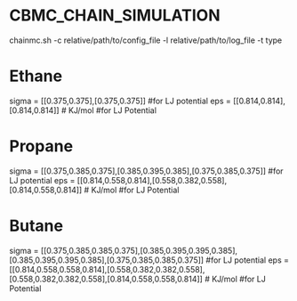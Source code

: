 # CBMC_CHAIN_SIMULATION

chainmc.sh -c relative/path/to/config_file -l relative/path/to/log_file -t type


# Ethane
sigma = [[0.375,0.375],[0.375,0.375]]   #for LJ potential
eps =  [[0.814,0.814],[0.814,0.814]]  # KJ/mol #for LJ Potential
# Propane

sigma = [[0.375,0.385,0.375],[0.385,0.395,0.385],[0.375,0.385,0.375]]   #for LJ potential
eps =  [[0.814,0.558,0.814],[0.558,0.382,0.558],[0.814,0.558,0.814]]  # KJ/mol #for LJ Potential

# Butane

sigma = [[0.375,0.385,0.385,0.375],[0.385,0.395,0.395,0.385],[0.385,0.395,0.395,0.385],[0.375,0.385,0.385,0.375]]   #for LJ potential
eps =  [[0.814,0.558,0.558,0.814],[0.558,0.382,0.382,0.558],[0.558,0.382,0.382,0.558],[0.814,0.558,0.558,0.814]]  # KJ/mol #for LJ Potential

